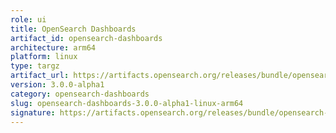 ```yaml
---
role: ui
title: OpenSearch Dashboards
artifact_id: opensearch-dashboards
architecture: arm64
platform: linux
type: targz
artifact_url: https://artifacts.opensearch.org/releases/bundle/opensearch-dashboards/3.0.0-alpha1/opensearch-dashboards-3.0.0-alpha1-linux-arm64.tar.gz
version: 3.0.0-alpha1
category: opensearch-dashboards
slug: opensearch-dashboards-3.0.0-alpha1-linux-arm64
signature: https://artifacts.opensearch.org/releases/bundle/opensearch-dashboards/3.0.0-alpha1/opensearch-dashboards-3.0.0-alpha1-linux-arm64.tar.gz.sig
---
```


